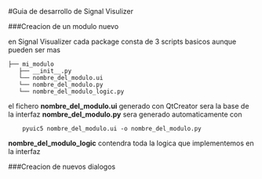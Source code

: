 #Guia de desarrollo de Signal Visulizer


###Creacion de un modulo nuevo

en Signal Visualizer cada package consta de 3 scripts basicos aunque pueden ser mas

    ├── mi_modulo
       ├── __init__.py
       └── nombre_del_modulo.ui
       └── nombre_del_modulo.py 
       └── nombre_del_modulo_logic.py


el fichero **nombre_del_modulo.ui** generado con QtCreator sera la base de la interfaz
**nombre_del_modulo.py** sera generado automaticamente con 
        
        pyuic5 nombre_del_modulo.ui -o nombre_del_modulo.py
        
**nombre_del_modulo_logic** contendra toda la logica que implementemos en la interfaz



###Creacion de nuevos dialogos

